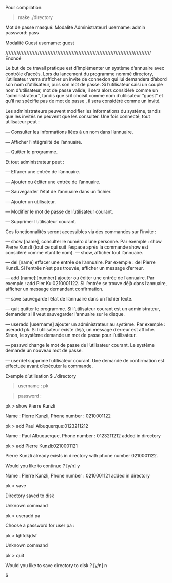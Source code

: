 Pour compilation:

>make
>./directory

Mot de passe masqué:
Modalité Administrateur1
    username: admin
    password: pass

Modalité Guest
    username: guest

//////////////////////////////////////////////////////////////////////////////////////////
Énoncé

Le but de ce travail pratique est d’implémenter un système d’annuaire avec
contrôle d’accès. Lors du lancement du programme nommé directory, l’utilisateur verra s’afficher un invite de connexion qui lui demandera d’abord son nom
d’utilisateur, puis son mot de passe. Si l’utilisateur saisi un couple nom d’utilisateur, mot de passe valide, il sera alors considéré comme un “administrateur”,
tandis que si il choisit comme nom d’utilisateur “guest” et qu’il ne spécifie pas
de mot de passe , il sera considéré comme un invité.

Les administrateurs peuvent modifier les informations du système, tandis que les
invités ne peuvent que les consulter. Une fois connecté, tout utilisateur peut :

— Consulter les informations liées à un nom dans l’annuaire.

— Afficher l’intégralité de l’annuaire.

— Quitter le programme.


Et tout administrateur peut :



— Effacer une entrée de l’annuaire.

— Ajouter ou éditer une entrée de l’annuaire.

— Sauvegarder l’état de l’annuaire dans un fichier.

— Ajouter un utilisateur.

— Modifier le mot de passe de l’utilisateur courant.

— Supprimer l’utilisateur courant.


Ces fonctionnalités seront accessibles via des commandes sur l’invite :


— show [name], consulter le numéro d’une personne. Par exemple : show
Pierre Kunzli (tout ce qui suit l’espace après la commande show est
considéré comme étant le nom).
— show, afficher tout l’annuaire.

— del [name] effacer une entrée de l’annuaire. Par exemple : del Pierre
Kunzli. Si l’entrée n’est pas trouvée, afficher un message d’erreur.

— add [name]:[number] ajouter ou éditer une entrée de l’annuaire. Par
exemple : add Pier Ku:0210001122. Si l’entrée se trouve déjà
dans l’annuaire, afficher un message demandant confirmation.

— save sauvegarde l’état de l’annuaire dans un fichier texte.

— quit quitter le programme. Si l’utilisateur courant est un administrateur,
demander si il veut sauvegarder l’annuaire sur le disque.

— useradd [username] ajouter un administrateur au système. Par exemple
: useradd pk. Si l’utilisateur existe déjà, un message d’erreur est affiché.
Sinon, le système demande un mot de passe pour l’utilisateur.

— passwd change le mot de passe de l’utilisateur courant. Le système demande un nouveau mot de passe.

— userdel supprime l’utilisateur courant. Une demande de confirmation
est effectuée avant d’exécuter la commande.

Exemple d’utilisation
$ ./directory

> username : pk

> password :

pk > show Pierre Kunzli

Name : Pierre Kunzli, Phone number : 0210001122

pk > add Paul Albuquerque:0123211212

Name : Paul Albuquerque, Phone number : 0123211212 added in directory

pk > add Pierre Kunzli:0210001121

Pierre Kunzli already exists in directory with phone number 0210001122.

Would you like to continue ? [y/n] y

Name : Pierre Kunzli, Phone number : 0210001121 added in directory

pk > save

Directory saved to disk

Unknown command

pk > useradd pa

Choose a password for user pa :

pk > kjhfdkjdsf

Unknown command

pk > quit

Would you like to save directory to disk ? [y/n] n

$


